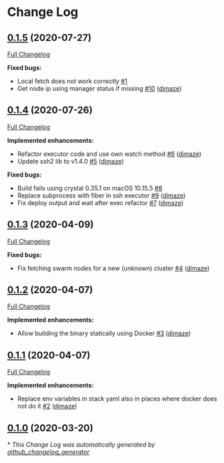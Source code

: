 # Change Log

## [0.1.5](https://github.com/djmaze/swm/tree/0.1.5) (2020-07-27)
[Full Changelog](https://github.com/djmaze/swm/compare/0.1.4...0.1.5)

**Fixed bugs:**

- Local fetch does not work correctly [\#1](https://github.com/djmaze/swm/issues/1)
- Get node ip using manager status if missing [\#10](https://github.com/djmaze/swm/pull/10) ([djmaze](https://github.com/djmaze))

## [0.1.4](https://github.com/djmaze/swm/tree/0.1.4) (2020-07-26)
[Full Changelog](https://github.com/djmaze/swm/compare/0.1.3...0.1.4)

**Implemented enhancements:**

- Refactor executor code and use own watch method [\#6](https://github.com/djmaze/swm/pull/6) ([djmaze](https://github.com/djmaze))
- Update ssh2 lib to v1.4.0 [\#5](https://github.com/djmaze/swm/pull/5) ([djmaze](https://github.com/djmaze))

**Fixed bugs:**

- Build fails using crystal 0.35.1 on macOS 10.15.5 [\#8](https://github.com/djmaze/swm/issues/8)
- Replace subprocess with fiber in ssh executor [\#9](https://github.com/djmaze/swm/pull/9) ([djmaze](https://github.com/djmaze))
- Fix deploy output and wait after exec refactor [\#7](https://github.com/djmaze/swm/pull/7) ([djmaze](https://github.com/djmaze))

## [0.1.3](https://github.com/djmaze/swm/tree/0.1.3) (2020-04-09)
[Full Changelog](https://github.com/djmaze/swm/compare/0.1.2...0.1.3)

**Fixed bugs:**

- Fix fetching swarm nodes for a new \(unknown\) cluster [\#4](https://github.com/djmaze/swm/pull/4) ([djmaze](https://github.com/djmaze))

## [0.1.2](https://github.com/djmaze/swm/tree/0.1.2) (2020-04-07)
[Full Changelog](https://github.com/djmaze/swm/compare/0.1.1...0.1.2)

**Implemented enhancements:**

- Allow building the binary statically using Docker [\#3](https://github.com/djmaze/swm/pull/3) ([djmaze](https://github.com/djmaze))

## [0.1.1](https://github.com/djmaze/swm/tree/0.1.1) (2020-04-07)
[Full Changelog](https://github.com/djmaze/swm/compare/0.1.0...0.1.1)

**Implemented enhancements:**

- Replace env variables in stack yaml also in places where docker does not do it [\#2](https://github.com/djmaze/swm/pull/2) ([djmaze](https://github.com/djmaze))

## [0.1.0](https://github.com/djmaze/swm/tree/0.1.0) (2020-03-20)


\* *This Change Log was automatically generated by [github_changelog_generator](https://github.com/skywinder/Github-Changelog-Generator)*